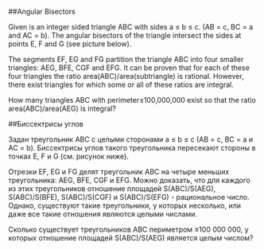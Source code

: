 ##Angular Bisectors

Given is an integer sided triangle ABC with sides a ≤ b ≤ c. 
(AB = c, BC = a and AC = b).
The angular bisectors of the triangle intersect the sides at points E, F and G (see picture below).


The segments EF, EG and FG partition the triangle ABC into four smaller triangles: AEG, BFE, CGF and EFG.
It can be proven that for each of these four triangles the ratio area(ABC)/area(subtriangle) is rational.
However, there exist triangles for which some or all of these ratios are integral.


How many triangles ABC with perimeter≤100,000,000 exist so that the ratio area(ABC)/area(AEG) is integral?

##Биссектрисы углов

Задан треугольник ABC с целыми сторонами a ≤ b ≤ c (AB = c, BC = a и AC = b).
Биссектрисы углов такого треугольника пересекают стороны в точках E, F и G (см. рисунок ниже).





Отрезки EF, EG и FG делят треугольник ABC на четыре меньших треугольника: AEG, BFE, CGF и EFG.
Можно доказать, что для каждого из этих треугольников отношение площадей S(ABC)/S(AEG), S(ABC)/S(BFE), S(ABC)/S(CGF) и S(ABC)/S(EFG) - рациональное число.
Однако, существуют такие треугольники, у которых несколько, или даже все такие отношения являются целыми числами.


Сколько существует треугольников ABC периметром ≤100 000 000, у которых отношение площадей S(ABC)/S(AEG) является целым числом?

